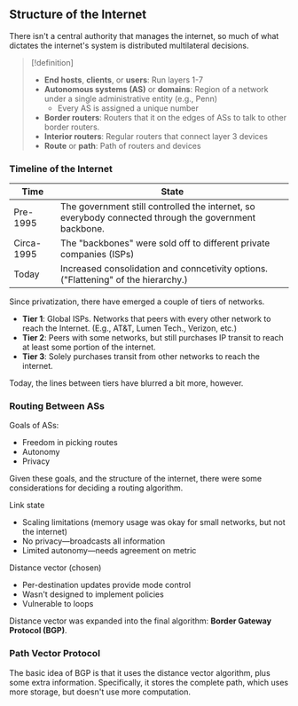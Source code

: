 ## Structure of the Internet

There isn't a central authority that manages the internet, so much of what dictates the internet's system is distributed multilateral decisions.

>[!definition]
>- **End hosts**, **clients**, or **users**: Run layers 1-7
>- **Autonomous systems (AS)** or **domains**: Region of a network under a single administrative entity (e.g., Penn)
>	- Every AS is assigned a unique number
>- **Border routers**: Routers that it on the edges of ASs to talk to other border routers.
>- **Interior routers**: Regular routers that connect layer 3 devices
>- **Route** or **path**: Path of routers and devices

### Timeline of the Internet

|Time|State|
|-|-|
|Pre-1995|The government still controlled the internet, so everybody connected through the government backbone.|
|Circa-1995|The "backbones" were sold off to different private companies (ISPs)|
|Today|Increased consolidation and conncetivity options. ("Flattening" of the hierarchy.)|

Since privatization, there have emerged a couple of tiers of networks.
- **Tier 1**: Global ISPs. Networks that peers with every other network to reach the Internet. (E.g., AT&T, Lumen Tech., Verizon, etc.)
- **Tier 2**: Peers with some networks, but still purchases IP transit to reach at least some portion of the internet.
- **Tier 3**: Solely purchases transit from other networks to reach the internet.

Today, the lines between tiers have blurred a bit more, however.

### Routing Between ASs

Goals of ASs:
- Freedom in picking routes
- Autonomy
- Privacy

Given these goals, and the structure of the internet, there were some considerations for deciding a routing algorithm.

Link state
- Scaling limitations (memory usage was okay for small networks, but not the internet)
- No privacy—broadcasts all information
- Limited autonomy—needs agreement on metric

Distance vector (chosen)
- Per-destination updates provide mode control
- Wasn't designed to implement policies
- Vulnerable to loops

Distance vector was expanded into the final algorithm: **Border Gateway Protocol (BGP)**.

### Path Vector Protocol

The basic idea of BGP is that it uses the distance vector algorithm, plus some extra information. Specifically, it stores the complete path, which uses more storage, but doesn't use more computation.